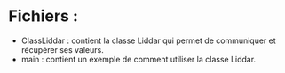 # Fichiers :
  - ClassLiddar : contient la classe Liddar qui permet de communiquer et récupérer ses valeurs.
  - main : contient un exemple de comment utiliser la classe Liddar.
